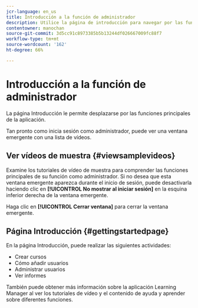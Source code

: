 ```yaml
---
jcr-language: en_us
title: Introducción a la función de administrador
description: Utilice la página de introducción para navegar por las funciones de administración clave de Adobe Learning Manager.
contentowner: manochan
source-git-commit: 3d5cc91c8973385b5b13244df026667009fc88f7
workflow-type: tm+mt
source-wordcount: '162'
ht-degree: 66%

---
```




# Introducción a la función de administrador

La página Introducción le permite desplazarse por las funciones principales de la aplicación.

Tan pronto como inicia sesión como administrador, puede ver una ventana emergente con una lista de vídeos.

## Ver vídeos de muestra {#viewsamplevideos}

Examine los tutoriales de vídeo de muestra para comprender las funciones principales de su función como administrador. Si no desea que esta ventana emergente aparezca durante el inicio de sesión, puede desactivarla haciendo clic en **[!UICONTROL No mostrar al iniciar sesión]** en la esquina inferior derecha de la ventana emergente.

Haga clic en **[!UICONTROL Cerrar ventana]** para cerrar la ventana emergente.

<!--![](assets/welcome-videos-e1439961904106.png)-->

## Página Introducción {#gettingstartedpage}

En la página Introducción, puede realizar las siguientes actividades:

* Crear cursos
* Cómo añadir usuarios
* Administrar usuarios
* Ver informes

También puede obtener más información sobre la aplicación Learning Manager al ver los tutoriales de vídeo y el contenido de ayuda y aprender sobre diferentes funciones.

<!--![](assets/admin-landing-page-300x204.png)-->
